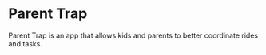 # Parent Trap
Parent Trap is an app that allows kids and parents to better coordinate rides and tasks.